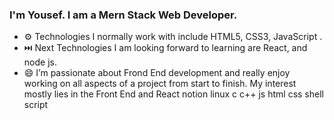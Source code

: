 
<!--
**Yousefeslam214/Yousefeslam214** is a ✨ _special_ ✨ repository because its `README.md` (this file) appears on your GitHub profile.

Here are some ideas to get you started:

- 🔭 I’m currently working on ...
- 🌱 I’m currently learning ...
- 👯 I’m looking to collaborate on ...
- 🤔 I’m looking for help with ...
- 💬 Ask me about ...
- 📫 How to reach me: ...
- 😄 Pronouns: ...
- ⚡ Fun fact: ...
-->
### I'm Yousef. I am a Mern Stack Web Developer.

- ⚙️ Technologies I normally work with include HTML5, CSS3, JavaScript .
- ⏭️ Next Technologies I am looking forward to learning are React, and node js.
- 😄 I’m passionate about Frond End development and really enjoy working on all aspects of a project from start to finish. My interest mostly lies in the Front End and React
notion linux c c++ js html css shell script
